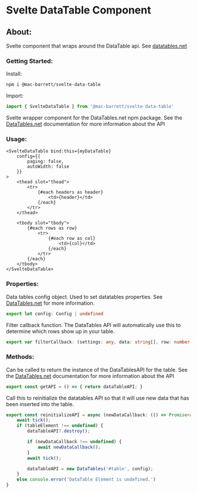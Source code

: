 # Svelte DataTable Component

## About:
Svelte component that wraps around the DataTable api. See [datatables.net](https://datatables.net)

### Getting Started:
Install:
```sh
npm i @mac-barrett/svelte-data-table
```
Import: 
```ts
import { SvelteDataTable } from '@mac-barrett/svelte-data-table'
```
Svelte wrapper component for the DataTables.net npm package.
See the [DataTables.net](https://datatables.net) documentation for more information about the API

### Usage:
```tsx
<SvelteDataTable bind:this={myDataTable}
    config={{
        paging: false,
        autoWidth: false
    }}
>
    <thead slot="thead">
        <tr>
            {#each headers as header}
                <td>{header}</td>
            {/each}
        </tr>
    </thead>

    <tbody slot="tbody">
        {#each rows as row}
            <tr>
                {#each row as col}
                    <td>{col}</td>
                {/each}
            </tr>
        {/each}
    </tbody>
</SvelteDataTable>
```
### Properties:
Data tables config object. Used to set datatables properties.
See [DataTables.net](https://datatables.net) for more information.
```ts
export let config: Config | undefined
```
Filter callback function. The DataTables API will automatically use
this to determine which rows show up in your table.
```ts
export var filterCallback: (settings: any, data: string[], row: number, rawInput: any[], searchCounter: number) => boolean
```
### Methods:
Can be called to return the instance of the DataTablesAPI for the table.
See the [DataTables.net](https://datatables.net) documentation for more
information about the API

```ts
export const getAPI = () => { return dataTableAPI; }
```

Call this to reinitialize the datatables API so that it will use new data
that has been inserted into the table.
```ts
export const reinitializeAPI = async (newDataCallback: (() => Promise<any>) | undefined = undefined) => {
    await tick();
    if (tableElement !== undefined) {
        dataTableAPI?.destroy();

        if (newDataCallback !== undefined) {
            await newDataCallback();
        }
        await tick();

        dataTableAPI = new DataTables('#table', config);
    }
    else console.error('DataTable Element is undefined.')
}
```

